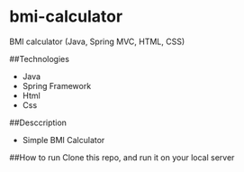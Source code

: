 # bmi-calculator
BMI calculator (Java, Spring MVC, HTML, CSS)

##Technologies
* Java
* Spring Framework
* Html
* Css

##Desccription
* Simple BMI Calculator

##How to run
Clone this repo, and run it on your local server

